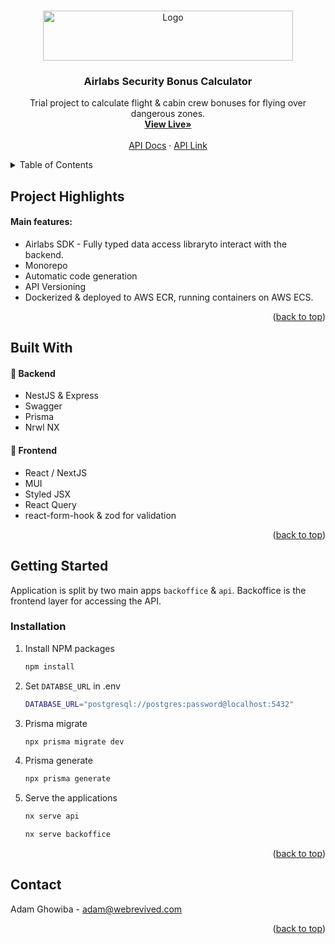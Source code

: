 
<!-- Improved compatibility of back to top link: See: https://github.com/othneildrew/Best-README-Template/pull/73 -->
<a name="readme-top"></a>
<!--
*** Thanks for checking out the Best-README-Template. If you have a suggestion
*** that would make this better, please fork the repo and create a pull request
*** or simply open an issue with the tag "enhancement".
*** Don't forget to give the project a star!
*** Thanks again! Now go create something AMAZING! :D
-->



<!-- PROJECT SHIELDS -->
<!--
*** I'm using markdown "reference style" links for readability.
*** Reference links are enclosed in brackets [ ] instead of parentheses ( ).
*** See the bottom of this document for the declaration of the reference variables
*** for contributors-url, forks-url, etc. This is an optional, concise syntax you may use.
*** https://www.markdownguide.org/basic-syntax/#reference-style-links
-->

<!-- PROJECT LOGO -->
<br />
<div align="center">
  <a href="https://github.com/othneildrew/Best-README-Template">
    <img src="https://airhubaviation.com/wp-content/uploads/2021/10/logo.svg" alt="Logo" width="400" height="80">
  </a>

  <h3 align="center">Airlabs Security Bonus Calculator</h3>

  <p align="center">
    Trial project to calculate flight & cabin crew bonuses for flying over dangerous zones. 
    <br />
        <a href="https://github.com/othneildrew/Best-README-Template"><strong>View Live»</strong></a>
    <br />
    <br />
        <a href="api.newage.dev/docs">API Docs</a>
    ·
    <a href="api.newage.dev">API Link</a>

  </p>
</div>



<!-- TABLE OF CONTENTS -->
<details>
  <summary>Table of Contents</summary>
  <ol>
    <li>
      <a href="#project-highlights">Project Highlights</a>
    </li>
    <li>
      <a href="#installation">Installation</a>
    </li>
</li>
    <li><a href="#contact">Contact</a></li>
    <li><a href="#acknowledgments">Acknowledgments</a></li>
  </ol>
</details>



<!-- ABOUT THE PROJECT -->
## Project Highlights

#### Main features:
* Airlabs SDK - Fully typed data access libraryto interact with the backend. 
* Monorepo
* Automatic code generation
* API Versioning
* Dockerized & deployed to AWS ECR, running containers on AWS ECS.

<p align="right">(<a href="#readme-top">back to top</a>)</p>

## Built With

#### 📌 Backend 
* NestJS & Express
* Swagger
* Prisma
* Nrwl NX

#### 📌 Frontend
* React / NextJS
* MUI
* Styled JSX
* React Query
* react-form-hook & zod for validation

<p align="right">(<a href="#readme-top">back to top</a>)</p>



<!-- GETTING STARTED -->
## Getting Started

Application is split by two main apps `backoffice` & `api`. Backoffice is the frontend layer for accessing the API.  

### Installation

1. Install NPM packages
   ```sh
   npm install
   ```
2. Set `DATABSE_URL` in .env 
   ```sh
   DATABASE_URL="postgresql://postgres:password@localhost:5432"
   ```
2. Prisma migrate 
   ```sh
   npx prisma migrate dev
   ```
3. Prisma generate
   ```sh
   npx prisma generate
   ```
4. Serve the applications
   ```sh
   nx serve api
   ```
      ```sh
   nx serve backoffice
   ```

<p align="right">(<a href="#readme-top">back to top</a>)</p>


<!-- CONTACT -->
## Contact

Adam Ghowiba  - adam@webrevived.com

<p align="right">(<a href="#readme-top">back to top</a>)</p>


<!-- MARKDOWN LINKS & IMAGES -->
<!-- https://www.markdownguide.org/basic-syntax/#reference-style-links -->
[contributors-shield]: https://img.shields.io/github/contributors/othneildrew/Best-README-Template.svg?style=for-the-badge
[contributors-url]: https://github.com/othneildrew/Best-README-Template/graphs/contributors
[forks-shield]: https://img.shields.io/github/forks/othneildrew/Best-README-Template.svg?style=for-the-badge
[forks-url]: https://github.com/othneildrew/Best-README-Template/network/members
[stars-shield]: https://img.shields.io/github/stars/othneildrew/Best-README-Template.svg?style=for-the-badge
[stars-url]: https://github.com/othneildrew/Best-README-Template/stargazers
[issues-shield]: https://img.shields.io/github/issues/othneildrew/Best-README-Template.svg?style=for-the-badge
[issues-url]: https://github.com/othneildrew/Best-README-Template/issues
[license-shield]: https://img.shields.io/github/license/othneildrew/Best-README-Template.svg?style=for-the-badge
[license-url]: https://github.com/othneildrew/Best-README-Template/blob/master/LICENSE.txt
[linkedin-shield]: https://img.shields.io/badge/-LinkedIn-black.svg?style=for-the-badge&logo=linkedin&colorB=555
[linkedin-url]: https://linkedin.com/in/othneildrew
[product-screenshot]: images/screenshot.png
